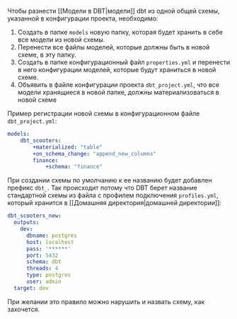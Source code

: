 Чтобы разнести [[Модели в DBT|модели]] dbt из одной общей схемы, указанной в конфигурации проекта, необходимо:
1. Создать в папке `models` новую папку, которая будет хранить в себе все модели из новой схемы.
2. Перенести все файлы моделей, которые должны быть в новой схеме, в эту папку.
3. Создать в папке конфигурационный файл `properties.yml` и перенести в него конфигурации моделей, которые будут храниться в новой схеме.
4. Объявить в файле конфигурации проекта `dbt_project.yml`, что все модели хранящиеся в новой папке, должны материализоваться в новой схеме 

Пример регистрации новой схемы в конфигурационном файле `dbt_project.yml`:
```yml
models:
	dbt_scooters: 
		+materialized: "table" 
		+on_schema_change: "append_new_columns" 
		finance: 
			+schema: "finance"
```

При создании схемы по умолчанию к ее названию будет добавлен префикс `dbt_`.
Так происходит потому что DBT берет название стандартной схемы из файла c профилем подключения `profiles.yml`, который хранится в [[Домашняя директория|домашней директории]]:
```yml
dbt_scooters_new:
  outputs:
    dev:
      dbname: postgres
      host: localhost
      pass: '******'
      port: 5432
      schema: dbt 
      threads: 4
      type: postgres
      user: admin
  target: dev
```
При желании это правило можно нарушить и назвать схему, как захочется.
